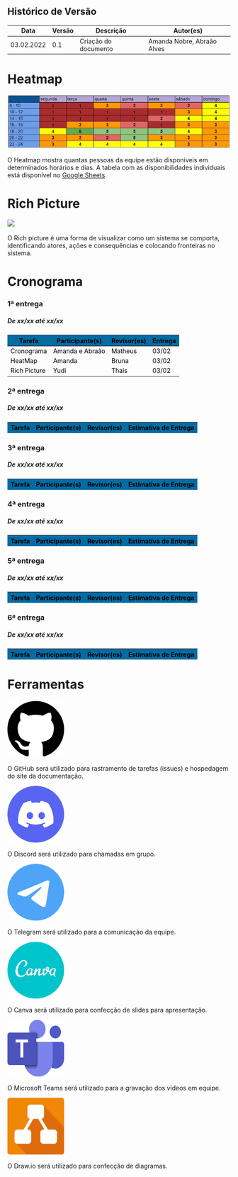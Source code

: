 ## Histórico de Versão

<table class="table table-striped border">
    <thead>
        <th>Data</th> 
        <th>Versão </th> 
        <th>Descrição</th> 
        <th>Autor(es)</th>
    </thead>
    <tbody>
        <tr>
            <td> 03.02.2022 </td>
            <td>  0.1   </td>
            <td> Criação do documento </td>
            <td> Amanda Nobre, Abraão Alves </td>
        </tr>
    </tbody>
</table>

# Heatmap

<img src="./img/heatmap.jpeg">
<p>O Heatmap mostra quantas pessoas da equipe estão disponiveis em determinados horários e dias. A tabela com as disponibilidades individuais está disponível no
    <a href="https://docs.google.com/spreadsheets/d/1BLhhFdXQga0X0WAd7KLn-UkEZvHdPkqJEjPx4qN1C4I/edit?usp=sharing"> Google Sheets</a>.
</p>

# Rich Picture

<img src="./img/heatmap.jpg">
<p> O Rich picture é uma forma de visualizar como um sistema se comporta, identificando atores, ações e consequências e colocando fronteiras no sistema.
</p>

# Cronograma

### 1ª entrega
##### **De xx/xx até xx/xx**

<table class="table table-striped border" style="color:black;">
    <thead style="background-color: #036ca3;">
        <th>Tarefa</th>
        <th>Participante(s)</th>
        <th>Revisor(es)</th>
        <th>Entrega</th>
    </thead>
    <tbody>
        <tr>
            <td>Cronograma</td>
            <td>Amanda e Abraão</td>
            <td>Matheus</td>
            <td>03/02</td>
        </tr>
        <tr>
            <td>HeatMap</td>
            <td>Amanda</td>
            <td>Bruna</td>
            <td>03/02</td>
        </tr>
        <tr>
            <td>Rich Picture</td>
            <td>Yudi</td>
            <td>Thais</td>
            <td>03/02</td>
        </tr>
    </tbody>
</table>

### 2ª entrega
##### **De xx/xx até xx/xx**

<table class="table table-striped border" style="color:black;">
    <thead style="background-color: #036ca3;">
        <th>Tarefa</th>
        <th>Participante(s)</th>
        <th>Revisor(es)</th>
        <th>Estimativa de Entrega</th>
    </thead>
    <tbody>
    </tbody>
</table>

### 3ª entrega
##### **De xx/xx até xx/xx**

<table class="table table-striped border" style="color:black;">
    <thead style="background-color: #036ca3;">
        <th>Tarefa</th>
        <th>Participante(s)</th>
        <th>Revisor(es)</th>
        <th>Estimativa de Entrega</th>
    </thead>
    <tbody>
    </tbody>
</table>

### 4ª entrega
##### **De xx/xx até xx/xx**

<table class="table table-striped border" style="color:black;">
    <thead style="background-color: #036ca3;">
        <th>Tarefa</th>
        <th>Participante(s)</th>
        <th>Revisor(es)</th>
        <th>Estimativa de Entrega</th>
    </thead>
    <tbody>
    </tbody>
</table>

### 5ª entrega
##### **De xx/xx até xx/xx**

<table class="table table-striped border" style="color:black;">
    <thead style="background-color: #036ca3;">
        <th>Tarefa</th>
        <th>Participante(s)</th>
        <th>Revisor(es)</th>
        <th>Estimativa de Entrega</th>
    </thead>
    <tbody>
    </tbody>
</table>

### 6ª entrega
##### **De xx/xx até xx/xx**

<table class="table table-striped border" style="color:black;">
    <thead style="background-color: #036ca3;">
        <th>Tarefa</th>
        <th>Participante(s)</th>
        <th>Revisor(es)</th>
        <th>Estimativa de Entrega</th>
    </thead>
    <tbody>
    </tbody>
</table>

# Ferramentas

<div class="container text-justify">
	<div class="row">
		<div class="col">
			<img width="128" height="128" src="./img/github.png">
			<p>O GitHub será utilizado para rastramento de tarefas (issues) e hospedagem do site da documentação.</p>
		</div>
		<div class="col">
			<img width="128" height="128" src="./img/discord.png">
			<p>O Discord será utilizado para chamadas em grupo.</p>
		</div>
		<div class="col">
			<img width="128" height="128" src="./img/telegram.png">
			<p>O Telegram será utilizado para a comunicação da equipe.</p>
		</div>
	</div>
	<div class="row">
		<div class="col">
			<img width="128" height="128" src="./img/canva.png">
			<p>O Canva será utilizado para confecção de slides para apresentação.</p>
			</div>
        <div class="col">
            <img width="128" height="128" src="./img/teams.png">
            <p>O Microsoft Teams será utilizado para a gravação dos vídeos em equipe.</p>
        </div>
        <div class="col">
            <img width="128" height="128" src="./img/drawio.png">
            <p>O Draw.io será utilizado para confecção de diagramas.</p>
        </div>
	</div>
</div>